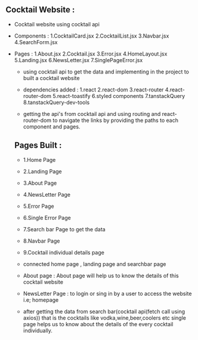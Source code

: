 ## Cocktail Website :
 * Cocktail website using cocktail api 

  * Components : 
      1.CocktailCard.jsx
      2.CocktailList.jsx
      3.Navbar.jsx
      4.SearchForm.jsx

 * Pages :
     1.About.jsx
     2.Cocktail.jsx
     3.Error.jsx
     4.HomeLayout.jsx
     5.Landing.jsx
     6.NewsLetter.jsx
     7.SinglePageError.jsx

     * using cocktail api to get the data and implementing in the project to built a cocktail website 

      * dependencies added : 
            1.react
            2.react-dom
            3.react-router
            4.react-router-dom
            5.react-toastify
            6.styled components
            7.tanstackQuery
            8.tanstackQuery-dev-tools

    * getting the api's from cocktail api and using routing and react-router-dom to navigate the links by providing the paths to each component and pages.


    ## Pages Built :
    * 1.Home Page
    * 2.Landing Page
    * 3.About Page
    * 4.NewsLetter Page
    * 5.Error Page
    * 6.Single Error Page 
    * 7.Search bar Page to get the data 
    * 8.Navbar Page
    * 9.Cocktail individual details page 

    * connected home page , landing page and searchbar page 
    * About page : About page will help us to know the details of this cocktail website 
    * NewsLetter Page : to login or sing in by a user to access the website i.e; homepage
    * after getting the data from search bar(cocktail api(fetch call using axios)) that is the cocktails like vodka,wine,beer,coolers etc  single page helps us to know about the details of the every cocktail individually.


     